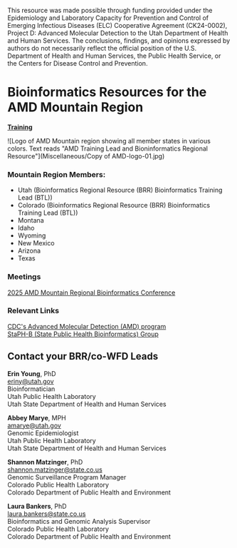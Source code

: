 This resource was made possible through funding provided under the Epidemiology and Laboratory Capacity for Prevention and Control of Emerging Infectious Diseases (ELC) Cooperative Agreement (CK24-0002), Project D: Advanced Molecular Detection to the Utah Department of Health and Human Services. The conclusions, findings, and opinions expressed by authors do not necessarily reflect the official position of the U.S. Department of Health and Human Services, the Public Health Service, or the Centers for Disease Control and Prevention.

# Bioinformatics Resources for the AMD Mountain Region
[<ins>**Training**</ins>](Training/Training.md)

![Logo of AMD Mountain region showing all member states in various colors. Text reads "AMD Training Lead and Bioninformatics Regional Resource"](Miscellaneous/Copy of AMD-logo-01.jpg)
### Mountain Region Members:
* Utah (Bioinformatics Regional Resource (BRR) Bioinformatics Training Lead (BTL))
* Colorado (Bioinformatics Regional Resource (BRR) Bioinformatics Training Lead (BTL))
* Montana
* Idaho
* Wyoming
* New Mexico
* Arizona
* Texas

### Meetings
[2025 AMD Mountain Regional Bioinformatics Conference](MT_AMDCon2025/MT_AMDCon2025.md)

### Relevant Links
[CDC's Advanced Molecular Detection (AMD) program](https://www.cdc.gov/advanced-molecular-detection/about/?CDC_AAref_Val=https://www.cdc.gov/amd/who-we-are/index.html)\
[StaPH-B (State Public Health Bioinformatics) Group](https://linktr.ee/staphb)

## Contact your BRR/co-WFD Leads
**Erin Young**, PhD\
[eriny@utah.gov](eriny@utah.gov)\
Bioinformatician\
Utah Public Health Laboratory\
Utah State Department of Health and Human Services

**Abbey Marye**, MPH\
[amarye@utah.gov](amarye@utah.gov)\
Genomic Epidemiologist\
Utah Public Health Laboratory\
Utah State Department of Health and Human Services

**Shannon Matzinger**, PhD\
[shannon.matzinger@state.co.us](shannon.matzinger@state.co.us)\
Genomic Surveillance Program Manager\
Colorado Public Health Laboratory\
Colorado Department of Public Health and Environment

**Laura Bankers**, PhD\
[laura.bankers@state.co.us](laura.bankers@state.co.us)\
Bioinformatics and Genomic Analysis Supervisor\
Colorado Public Health Laboratory\
Colorado Department of Public Health and Environment
